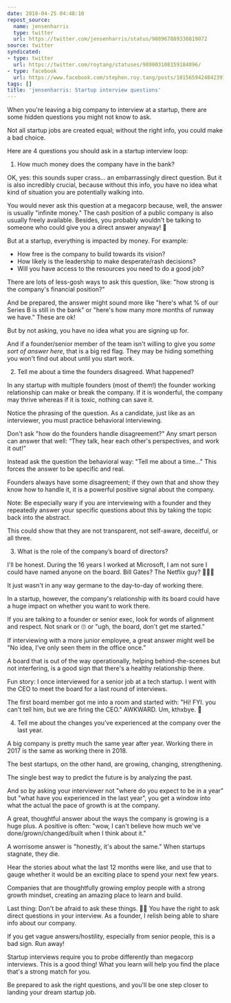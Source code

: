 ```yaml
---
date: 2018-04-25 04:48:10
repost_source:
  name: jensenharris
  type: twitter
  url: https://twitter.com/jensenharris/status/988967889330819072
source: twitter
syndicated:
- type: twitter
  url: https://twitter.com/roytang/statuses/989003108159184896/
- type: facebook
  url: https://www.facebook.com/stephen.roy.tang/posts/10156594248423912
tags: []
title: 'jensenharris: Startup interview questions'
---
```


When you're leaving a big company to interview at a startup, there are some hidden questions you might not know to ask.

Not all startup jobs are created equal; without the right info, you could make a bad choice.

Here are 4 questions you should ask in a startup interview loop:

1) How much money does the company have in the bank?

OK, yes: this sounds super crass... an embarrassingly direct question. But it is also incredibly crucial, because without this info, you have no idea what kind of situation you are potentially walking into.

You would never ask this question at a megacorp because, well, the answer is usually "infinite money." The cash position of a public company is also usually freely available. Besides, you probably wouldn't be talking to someone who could give you a direct answer anyway! 🤑

But at a startup, everything is impacted by money. For example:

- How free is the company to build towards its vision?
- How likely is the leadership to make desperate/rash decisions?
- Will you have access to the resources you need to do a good job?
  
There are lots of less-gosh ways to ask this question, like: "how strong is the company's financial position?"

And be prepared, the answer might sound more like "here's what % of our Series B is still in the bank" or "here's how many more months of runway we have." These are ok!

But by not asking, you have no idea what you are signing up for.

And if a founder/senior member of the team isn't willing to give you *some sort of answer here*, that is a big red flag. They may be hiding something you won't find out about until you start work.

2) Tell me about a time the founders disagreed. What happened?

In any startup with multiple founders (most of them!) the founder working relationship can make or break the company. If it is wonderful, the company may thrive whereas if it is toxic, nothing can save it.

Notice the phrasing of the question. As a candidate, just like as an interviewer, you must practice behavioral interviewing.

Don't ask "how do the founders handle disagreement?" Any smart person can answer that well: “They talk, hear each other's perspectives, and work it out!”

Instead ask the question the behavioral way: "Tell me about a time..." This forces the answer to be specific and real.

Founders always have some disagreement; if they own that and show they know how to handle it, it is a powerful positive signal about the company.

Note: Be especially wary if you are interviewing with a founder and they repeatedly answer your specific questions about this by taking the topic back into the abstract.

This could show that they are not transparent, not self-aware, deceitful, or all three.

3) What is the role of the company’s board of directors?

I'll be honest. During the 16 years I worked at Microsoft, I am not sure I could have named anyone on the board. Bill Gates? The Netflix guy? 🤷🏼‍♂️

It just wasn't in any way germane to the day-to-day of working there.

In a startup, however, the company's relationship with its board could have a huge impact on whether you want to work there.

If you are talking to a founder or senior exec, look for words of alignment and respect. Not snark or 🙄 or "ugh, the board, don't get me started.”

If interviewing with a more junior employee, a great answer might well be "No idea, I’ve only seen them in the office once.”

A board that is out of the way operationally, helping behind-the-scenes but not interfering, is a good sign that there's a healthy relationship there.

Fun story: I once interviewed for a senior job at a tech startup. I went with the CEO to meet the board for a last round of interviews.

The first board member got me into a room and started with: "Hi! FYI. you can't tell him, but we are firing the CEO." AWKWARD. Um, kthxbye. 🛫

4) Tell me about the changes you’ve experienced at the company over the last year.

A big company is pretty much the same year after year. Working there in 2017 is the same as working there in 2018.

The best startups, on the other hand, are growing, changing, strengthening.

The single best way to predict the future is by analyzing the past.

And so by asking your interviewer not "where do you expect to be in a year" but "what have you experienced in the last year", you get a window into what the actual the pace of growth is at the company.

A great, thoughtful answer about the ways the company is growing is a huge plus. A positive is often: "wow, I can't believe how much we've done/grown/changed/built when I think about it."

A worrisome answer is "honestly, it's about the same." When startups stagnate, they die.

Hear the stories about what the last 12 months were like, and use that to gauge whether it would be an exciting place to spend your next few years.

Companies that are thoughtfully growing employ people with a strong growth mindset, creating an amazing place to learn and build.

Last thing: Don't be afraid to ask these things. 💪🏼 You have the right to ask direct questions in your interview. As a founder, I relish being able to share info about our company.

If you get vague answers/hostility, especially from senior people, this is a bad sign. Run away!

Startup interviews require you to probe differently than megacorp interviews. This is a good thing! What you learn will help you find the place that's a strong match for you.

Be prepared to ask the right questions, and you'll be one step closer to landing your dream startup job.